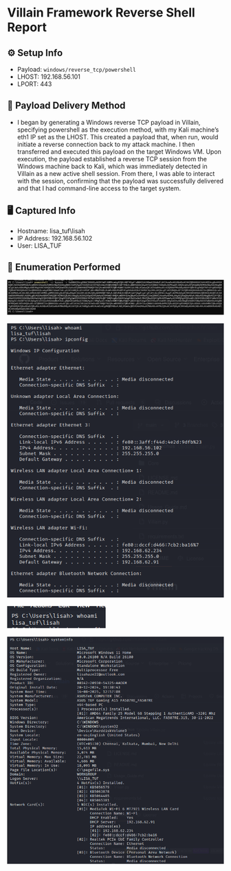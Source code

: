 # Villain Framework Reverse Shell Report

## ⚙️ Setup Info
- Payload: `windows/reverse_tcp/powershell`
- LHOST: 192.168.56.101
- LPORT: 443

## 🔁 Payload Delivery Method
- I began by generating a Windows reverse TCP payload in Villain, specifying powershell as the execution method, with my Kali machine’s eth1 IP set as the LHOST. This created a payload that, when run, would initiate a reverse connection back to my attack machine. I then transferred and executed this payload on the target Windows VM. Upon execution, the payload established a reverse TCP session from the Windows machine back to Kali, which was immediately detected in Villain as a new active shell session. From there, I was able to interact with the session, confirming that the payload was successfully delivered and that I had command-line access to the target system.

## 🖥️ Captured Info
- Hostname: lisa_tuf\lisah
- IP Address: 192.168.56.102
- User: LISA_TUF

## 🔎 Enumeration Performed
![powershell](screenshots/image.png)<br><br>
![ipconfig](screenshots/image1.png)<br><br>
![whoami](<screenshots/image3.png>)<br><br>
![systeminfo](screenshots/image4.png)


